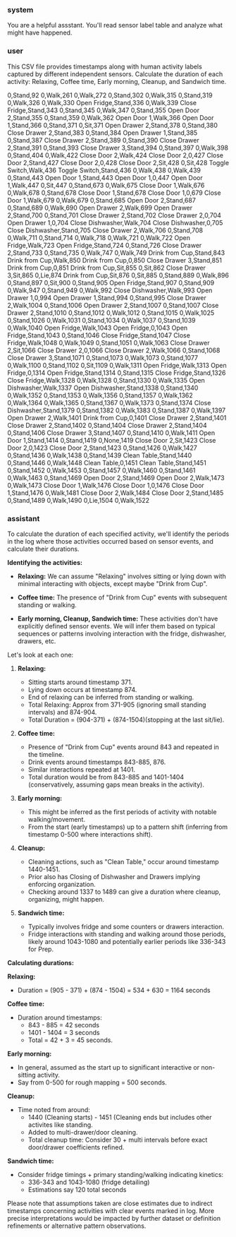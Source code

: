 ### system
You are a helpful assstant. You'll read sensor label table and analyze what might have happened.
### user

This CSV file provides timestamps along with human activity labels captured by different independent sensors.
Calculate the duration of each activity: Relaxing, Coffee time, Early morning, Cleanup, and Sandwich time.
    
0,Stand,92
0,Walk,261
0,Walk,272
0,Stand,302
0,Walk,315
0,Stand,319
0,Walk,326
0,Walk,330
Open Fridge,Stand,336
0,Walk,339
Close Fridge,Stand,343
0,Stand,345
0,Walk,347
0,Stand,355
Open Door 2,Stand,355
0,Stand,359
0,Walk,362
Open Door 1,Walk,366
Open Door 1,Stand,366
0,Stand,371
0,Sit,371
Open Drawer 2,Stand,378
0,Stand,380
Close Drawer 2,Stand,383
0,Stand,384
Open Drawer 1,Stand,385
0,Stand,387
Close Drawer 2,Stand,389
0,Stand,390
Close Drawer 2,Stand,391
0,Stand,393
Close Drawer 3,Stand,394
0,Stand,397
0,Walk,398
0,Stand,404
0,Walk,422
Close Door 2,Walk,424
Close Door 2,0,427
Close Door 2,Stand,427
Close Door 2,0,428
Close Door 2,Sit,428
0,Sit,428
Toggle Switch,Walk,436
Toggle Switch,Stand,436
0,Walk,438
0,Walk,439
0,Stand,443
Open Door 1,Stand,443
Open Door 1,0,447
Open Door 1,Walk,447
0,Sit,447
0,Stand,673
0,Walk,675
Close Door 1,Walk,676
0,Walk,678
0,Stand,678
Close Door 1,Stand,678
Close Door 1,0,679
Close Door 1,Walk,679
0,Walk,679
0,Stand,685
Open Door 2,Stand,687
0,Stand,689
0,Walk,690
Open Drawer 2,Walk,699
Open Drawer 2,Stand,700
0,Stand,701
Close Drawer 2,Stand,702
Close Drawer 2,0,704
Open Drawer 1,0,704
Close Dishwasher,Walk,704
Close Dishwasher,0,705
Close Dishwasher,Stand,705
Close Drawer 2,Walk,706
0,Stand,708
0,Walk,711
0,Stand,714
0,Walk,718
0,Walk,721
0,Walk,722
Open Fridge,Walk,723
Open Fridge,Stand,724
0,Stand,726
Close Drawer 2,Stand,733
0,Stand,735
0,Walk,747
0,Walk,749
Drink from Cup,Stand,843
Drink from Cup,Walk,850
Drink from Cup,0,850
Close Drawer 3,Stand,851
Drink from Cup,0,851
Drink from Cup,Sit,855
0,Sit,862
Close Drawer 3,Sit,865
0,Lie,874
Drink from Cup,Sit,876
0,Sit,885
0,Stand,889
0,Walk,896
0,Stand,897
0,Sit,900
0,Stand,905
Open Fridge,Stand,907
0,Stand,909
0,Walk,947
0,Stand,949
0,Walk,992
Close Dishwasher,Walk,993
Open Drawer 1,0,994
Open Drawer 1,Stand,994
0,Stand,995
Close Drawer 2,Walk,1004
0,Stand,1006
Open Drawer 2,Stand,1007
0,Stand,1007
Close Drawer 2,Stand,1010
0,Stand,1012
0,Walk,1012
0,Stand,1015
0,Walk,1025
0,Stand,1026
0,Walk,1031
0,Stand,1034
0,Walk,1037
0,Stand,1039
0,Walk,1040
Open Fridge,Walk,1043
Open Fridge,0,1043
Open Fridge,Stand,1043
0,Stand,1046
Close Fridge,Stand,1047
Close Fridge,Walk,1048
0,Walk,1049
0,Stand,1051
0,Walk,1063
Close Drawer 2,Sit,1066
Close Drawer 2,0,1066
Close Drawer 2,Walk,1066
0,Stand,1068
Close Drawer 3,Stand,1071
0,Stand,1073
0,Walk,1073
0,Stand,1077
0,Walk,1100
0,Stand,1102
0,Sit,1109
0,Walk,1311
Open Fridge,Walk,1313
Open Fridge,0,1314
Open Fridge,Stand,1314
0,Stand,1315
Close Fridge,Stand,1326
Close Fridge,Walk,1328
0,Walk,1328
0,Stand,1330
0,Walk,1335
Open Dishwasher,Walk,1337
Open Dishwasher,Stand,1338
0,Stand,1340
0,Walk,1352
0,Stand,1353
0,Walk,1356
0,Stand,1357
0,Walk,1362
0,Walk,1364
0,Walk,1365
0,Stand,1367
0,Walk,1373
0,Stand,1374
Close Dishwasher,Stand,1379
0,Stand,1382
0,Walk,1383
0,Stand,1387
0,Walk,1397
Open Drawer 2,Walk,1401
Drink from Cup,0,1401
Close Drawer 2,Stand,1401
Close Drawer 2,Stand,1402
0,Stand,1404
Close Drawer 2,Stand,1404
0,Stand,1406
Close Drawer 3,Stand,1407
0,Stand,1410
0,Walk,1411
Open Door 1,Stand,1414
0,Stand,1419
0,None,1419
Close Door 2,Sit,1423
Close Door 2,0,1423
Close Door 2,Stand,1423
0,Stand,1426
0,Walk,1427
0,Stand,1436
0,Walk,1438
0,Stand,1439
Clean Table,Stand,1440
0,Stand,1446
0,Walk,1448
Clean Table,0,1451
Clean Table,Stand,1451
0,Stand,1452
0,Walk,1453
0,Stand,1457
0,Walk,1460
0,Stand,1461
0,Walk,1463
0,Stand,1469
Open Door 2,Stand,1469
Open Door 2,Walk,1473
0,Walk,1473
Close Door 1,Walk,1476
Close Door 1,0,1476
Close Door 1,Stand,1476
0,Walk,1481
Close Door 2,Walk,1484
Close Door 2,Stand,1485
0,Stand,1489
0,Walk,1490
0,Lie,1504
0,Walk,1522

### assistant
To calculate the duration of each specified activity, we'll identify the periods in the log where those activities occurred based on sensor events, and calculate their durations.

**Identifying the activities:**

- **Relaxing:** We can assume "Relaxing" involves sitting or lying down with minimal interacting with objects, except maybe "Drink from Cup".

- **Coffee time:** The presence of "Drink from Cup" events with subsequent standing or walking.

- **Early morning, Cleanup, Sandwich time:** These activities don't have explicitly defined sensor events. We will infer them based on typical sequences or patterns involving interaction with the fridge, dishwasher, drawers, etc.

Let's look at each one:

1. **Relaxing:**
   - Sitting starts around timestamp 371.
   - Lying down occurs at timestamp 874.
   - End of relaxing can be inferred from standing or walking.
   - Total Relaxing: Approx from 371-905 (ignoring small standing intervals) and 874-904.
   - Total Duration = (904-371) + (874-1504)(stopping at the last sit/lie).

2. **Coffee time:**
   - Presence of "Drink from Cup" events around 843 and repeated in the timeline.
   - Drink events around timestamps 843-885, 876.
   - Similar interactions repeated at 1401.
   - Total duration would be from 843-885 and 1401-1404 (conservatively, assuming gaps mean breaks in the activity).

3. **Early morning:**
   - This might be inferred as the first periods of activity with notable walking/movement.
   - From the start (early timestamps) up to a pattern shift (inferring from timestamp 0-500 where interactions shift).

4. **Cleanup:**
   - Cleaning actions, such as "Clean Table," occur around timestamp 1440-1451.
   - Prior also has Closing of Dishwasher and Drawers implying enforcing organization.
   - Checking around 1337 to 1489 can give a duration where cleanup, organizing, might happen.

5. **Sandwich time:**
   - Typically involves fridge and some counters or drawers interaction.
   - Fridge interactions with standing and walking around those periods, likely around 1043-1080 and potentially earlier periods like 336-343 for Prep.

**Calculating durations:**

**Relaxing:**
- Duration = (905 - 371) + (874 - 1504) = 534 + 630 = 1164 seconds

**Coffee time:**
- Duration around timestamps:
  - 843 - 885 = 42 seconds
  - 1401 - 1404 = 3 seconds
  - Total = 42 + 3 = 45 seconds.

**Early morning:**
- In general, assumed as the start up to significant interactive or non-sitting activity.
- Say from 0-500 for rough mapping = 500 seconds.

**Cleanup:**
- Time noted from around:
  - 1440 (Cleaning starts) - 1451 (Cleaning ends but includes other activites like standing.
  - Added to multi-drawer/door cleaning.
  - Total cleanup time: Consider 30 + multi intervals before exact door/drawer coefficients refined.

**Sandwich time:**
- Consider fridge timings + primary standing/walking indicating kinetics:
  - 336-343 and 1043-1080 (fridge detailing)
  - Estimations say 120 total seconds

Please note that assumptions taken are close estimates due to indirect timestamps concerning activities with clear events marked in log. More precise interpretations would be impacted by further dataset or definition refinements or alternative pattern observations.
